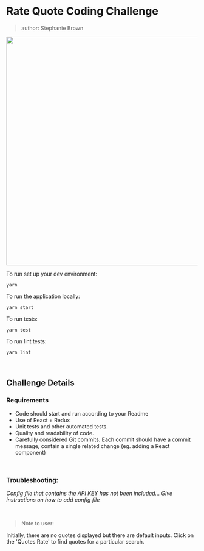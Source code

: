 # Rate Quote Coding Challenge

> author: Stephanie Brown

<img width="600" src="https://res.cloudinary.com/bnybny/image/upload/v1607373596/ratequote_uf2e72.png" />

To run set up your dev environment:

`yarn`

To run the application locally:

`yarn start`

To run tests:

`yarn test`

To run lint tests:

`yarn lint`

<br >

## Challenge Details

### Requirements

- Code should start and run according to your Readme
- Use of React + Redux
- Unit tests and other automated tests.
- Quality and readability of code.
- Carefully considered Git commits. Each commit should have a commit message, contain
a single related change (eg. adding a React component)


<br >

### Troubleshooting:

_Config file that contains the API KEY has not been included... Give instructions on how to add config file_


<br >

> Note to user:

Initially, there are no quotes displayed but there are default inputs. Click on the 'Quotes Rate' to find quotes for a particular search.
